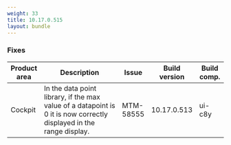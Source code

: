 ```yaml
---
weight: 33
title: 10.17.0.515
layout: bundle
---
```


<!--10.17.0.504 - 10.17.0.515-->


### Fixes

<table>
<colgroup>
<col style="width: 15%;">
<col style="width:50%;">
<col style="width: 10%;">
<col style="width: 12%;">
<col style="width: 13%;">
</colgroup>
<thead><tr>
<th>
Product area</th>
<th>
Description</th>
<th>
Issue</th>
<th>
Build version</th>
<th>Build comp.</th>
</tr>
</thead><tbody>

<tr>
<td>Cockpit</td>
<td>In the data point library, if the max value of a datapoint is 0 it is now correctly displayed in the range display.</td>
<td>MTM-58555</td>
<td>10.17.0.513</td>
<td>ui-c8y</td>
</tr>

</tbody></table>
